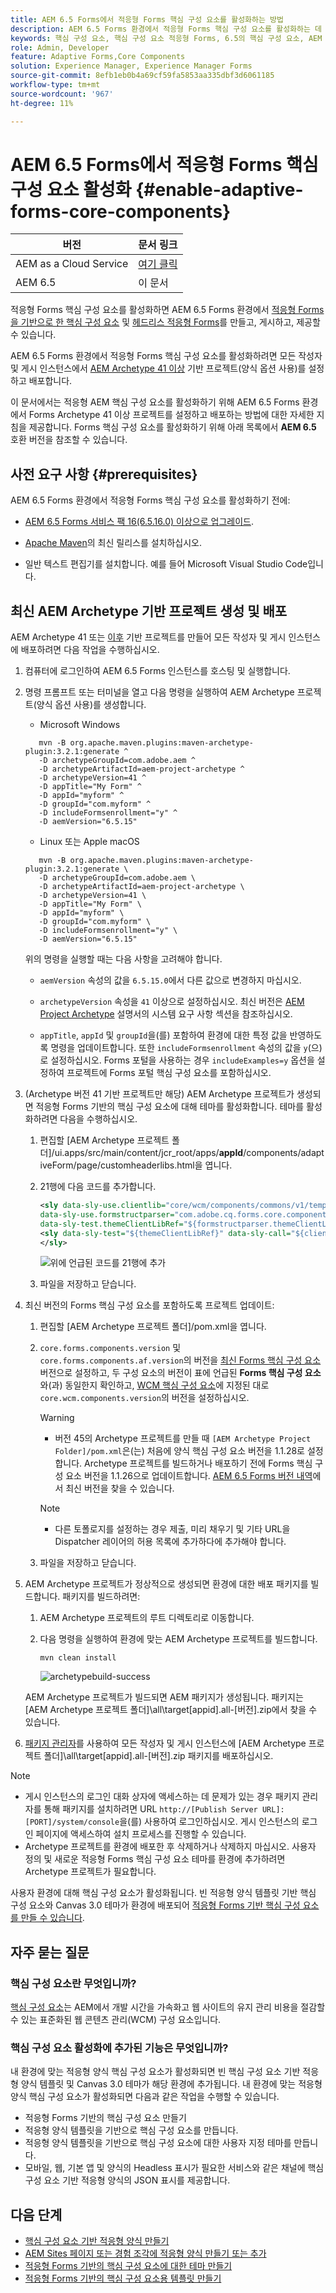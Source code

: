 ```yaml
---
title: AEM 6.5 Forms에서 적응형 Forms 핵심 구성 요소를 활성화하는 방법
description: AEM 6.5 Forms 환경에서 적응형 Forms 핵심 구성 요소를 활성화하는 데 도움이 되는 단계별 안내서입니다.
keywords: 핵심 구성 요소, 핵심 구성 요소 적응형 Forms, 6.5의 핵심 구성 요소, AEM 6.5의 적응형 Forms 핵심 구성 요소, AEM 6.5의 AF 핵심 구성 요소, AEM 6.5 Forms 핵심 구성 요소 활성화
role: Admin, Developer
feature: Adaptive Forms,Core Components
solution: Experience Manager, Experience Manager Forms
source-git-commit: 8efb1eb0b4a69cf59fa5853aa335dbf3d6061185
workflow-type: tm+mt
source-wordcount: '967'
ht-degree: 11%

---
```


# AEM 6.5 Forms에서 적응형 Forms 핵심 구성 요소 활성화 {#enable-adaptive-forms-core-components}

| 버전 | 문서 링크 |
| -------- | ---------------------------- |
| AEM as a Cloud Service | [여기 클릭](https://experienceleague.adobe.com/docs/experience-manager-cloud-service/content/forms/setup-configure-migrate/enable-adaptive-forms-core-components.html?lang=ko) |
| AEM 6.5 | 이 문서 |

<!--**Applies to:** ✅ Adaptive Form Core Components ❎ [Adaptive Form Foundation Components](/help/forms/using/create-adaptive-form.md).-->

적응형 Forms 핵심 구성 요소를 활성화하면 AEM 6.5 Forms 환경에서 [적응형 Forms을 기반으로 한 핵심 구성 요소](create-an-adaptive-form-core-components.md) 및 [헤드리스 적응형 Forms](https://experienceleague.adobe.com/docs/experience-manager-headless-adaptive-forms/using/overview.html)를 만들고, 게시하고, 제공할 수 있습니다.

AEM 6.5 Forms 환경에서 적응형 Forms 핵심 구성 요소를 활성화하려면 모든 작성자 및 게시 인스턴스에서 [AEM Archetype 41 이상](https://experienceleague.adobe.com/docs/experience-manager-core-components/using/developing/archetype/overview.html) 기반 프로젝트(양식 옵션 사용)를 설정하고 배포합니다.

이 문서에서는 적응형 AEM 핵심 구성 요소를 활성화하기 위해 AEM 6.5 Forms 환경에서 Forms Archetype 41 이상 프로젝트를 설정하고 배포하는 방법에 대한 자세한 지침을 제공합니다. Forms 핵심 구성 요소를 활성화하기 위해 아래 목록에서 **AEM 6.5** 호환 버전을 참조할 수 있습니다.

## 사전 요구 사항 {#prerequisites}

AEM 6.5 Forms 환경에서 적응형 Forms 핵심 구성 요소를 활성화하기 전에:

* [AEM 6.5 Forms 서비스 팩 16(6.5.16.0) 이상으로 업그레이드](https://experienceleague.adobe.com/docs/experience-manager-65-2025/release-notes/aem-forms-current-service-pack-installation-instructions.html).

* [Apache Maven](https://maven.apache.org/download.cgi)의 최신 릴리스를 설치하십시오.

* 일반 텍스트 편집기를 설치합니다. 예를 들어 Microsoft Visual Studio Code입니다.

## 최신 AEM Archetype 기반 프로젝트 생성 및 배포

AEM Archetype 41 또는 [이후](https://github.com/adobe/aem-project-archetype) 기반 프로젝트를 만들어 모든 작성자 및 게시 인스턴스에 배포하려면 다음 작업을 수행하십시오.

1. 컴퓨터에 로그인하여 AEM 6.5 Forms 인스턴스를 호스팅 및 실행합니다.
1. 명령 프롬프트 또는 터미널을 열고 다음 명령을 실행하여 AEM Archetype 프로젝트(양식 옵션 사용)를 생성합니다.

   * Microsoft Windows

   ```Shell
      mvn -B org.apache.maven.plugins:maven-archetype-plugin:3.2.1:generate ^
      -D archetypeGroupId=com.adobe.aem ^
      -D archetypeArtifactId=aem-project-archetype ^
      -D archetypeVersion=41 ^
      -D appTitle="My Form" ^
      -D appId="myform" ^
      -D groupId="com.myform" ^
      -D includeFormsenrollment="y" ^
      -D aemVersion="6.5.15" 
   ```

   * Linux 또는 Apple macOS

   ```Shell
      mvn -B org.apache.maven.plugins:maven-archetype-plugin:3.2.1:generate \
      -D archetypeGroupId=com.adobe.aem \
      -D archetypeArtifactId=aem-project-archetype \
      -D archetypeVersion=41 \
      -D appTitle="My Form" \
      -D appId="myform" \
      -D groupId="com.myform" \
      -D includeFormsenrollment="y" \
      -D aemVersion="6.5.15" 
   ```

   위의 명령을 실행할 때는 다음 사항을 고려해야 합니다.

   * `aemVersion` 속성의 값을 `6.5.15.0`에서 다른 값으로 변경하지 마십시오.

   * `archetypeVersion` 속성을 `41` 이상으로 설정하십시오. 최신 버전은 [AEM Project Archetype](https://github.com/adobe/aem-project-archetype) 설명서의 시스템 요구 사항 섹션을 참조하십시오.

   * `appTitle`, `appId` 및 `groupId`을(를) 포함하여 환경에 대한 특정 값을 반영하도록 명령을 업데이트합니다. 또한 `includeFormsenrollment` 속성의 값을 `y`(으)로 설정하십시오. Forms 포털을 사용하는 경우 `includeExamples=y` 옵션을 설정하여 프로젝트에 Forms 포털 핵심 구성 요소를 포함하십시오.


1. (Archetype 버전 41 기반 프로젝트만 해당) AEM Archetype 프로젝트가 생성되면 적응형 Forms 기반의 핵심 구성 요소에 대해 테마를 활성화합니다. 테마를 활성화하려면 다음을 수행하십시오.

   1. 편집할 [AEM Archetype 프로젝트 폴더]/ui.apps/src/main/content/jcr_root/apps/__appId__/components/adaptiveForm/page/customheaderlibs.html을 엽니다.

   1. 21행에 다음 코드를 추가합니다.

      ```XML
      <sly data-sly-use.clientlib="core/wcm/components/commons/v1/templates/clientlib.html"
      data-sly-use.formstructparser="com.adobe.cq.forms.core.components.models.form.FormStructureParser"
      data-sly-test.themeClientLibRef="${formstructparser.themeClientLibRefFromFormContainer}">
      <sly data-sly-test="${themeClientLibRef}" data-sly-call="${clientlib.css @ categories=themeClientLibRef}"/>
      </sly>
      ```

      ![위에 언급된 코드를 21행에 추가](/help/forms/using/assets/code-to-enable-themes.png)

   1. 파일을 저장하고 닫습니다.

1. 최신 버전의 Forms 핵심 구성 요소를 포함하도록 프로젝트 업데이트:

   1. 편집할 [AEM Archetype 프로젝트 폴더]/pom.xml을 엽니다.
   1. `core.forms.components.version` 및 `core.forms.components.af.version`의 버전을 [최신 Forms 핵심 구성 요소](https://experienceleague.adobe.com/docs/experience-manager-core-components/using/adaptive-forms/version.html#aem-as-form-version-history) 버전으로 설정하고, 두 구성 요소의 버전이 표에 언급된 **Forms 핵심 구성 요소**&#x200B;와(과) 동일한지 확인하고, [WCM 핵심 구성 요소](https://experienceleague.adobe.com/docs/experience-manager-core-components/using/versions.html)에 지정된 대로 `core.wcm.components.version`의 버전을 설정하십시오.

      >[!WARNING]
      >
      >* 버전 45의 Archetype 프로젝트를 만들 때 `[AEM Archetype Project Folder]/pom.xml`은(는) 처음에 양식 핵심 구성 요소 버전을 1.1.28로 설정합니다. Archetype 프로젝트를 빌드하거나 배포하기 전에 Forms 핵심 구성 요소 버전을 1.1.26으로 업데이트합니다. [AEM 6.5 Forms 버전 내역](https://experienceleague.adobe.com/docs/experience-manager-core-components/using/adaptive-forms/version.html#aem-as-form-version-history)에서 최신 버전을 찾을 수 있습니다.

      >[!NOTE]
      >
      >* 다른 토폴로지를 설정하는 경우 제출, 미리 채우기 및 기타 URL을 Dispatcher 레이어의 허용 목록에 추가하다에 추가해야 합니다.

   1. 파일을 저장하고 닫습니다.


1. AEM Archetype 프로젝트가 정상적으로 생성되면 환경에 대한 배포 패키지를 빌드합니다. 패키지를 빌드하려면:

   1. AEM Archetype 프로젝트의 루트 디렉토리로 이동합니다.

   1. 다음 명령을 실행하여 환경에 맞는 AEM Archetype 프로젝트를 빌드합니다.

      ```Shell
      mvn clean install
      ```

      ![archetypebuild-success](/help/forms/using/assets/corecomponent-build-successful.png)


   AEM Archetype 프로젝트가 빌드되면 AEM 패키지가 생성됩니다. 패키지는 [AEM Archetype 프로젝트 폴더]\all\target\[appid].all-[버전].zip에서 찾을 수 있습니다.

1. [패키지 관리자](https://experienceleague.adobe.com/docs/experience-manager-65-2025/administering/contentmanagement/package-manager.html?lang=en)를 사용하여 모든 작성자 및 게시 인스턴스에 [AEM Archetype 프로젝트 폴더]\all\target\[appid].all-[버전].zip 패키지를 배포하십시오.

>[!NOTE]
>
>
>
> * 게시 인스턴스의 로그인 대화 상자에 액세스하는 데 문제가 있는 경우 패키지 관리자를 통해 패키지를 설치하려면 URL `http://[Publish Server URL]:[PORT]/system/console`을(를) 사용하여 로그인하십시오. 게시 인스턴스의 로그인 페이지에 액세스하여 설치 프로세스를 진행할 수 있습니다.
> * Archetype 프로젝트를 환경에 배포한 후 삭제하거나 삭제하지 마십시오. 사용자 정의 및 새로운 적응형 Forms 핵심 구성 요소 테마를 환경에 추가하려면 Archetype 프로젝트가 필요합니다.

사용자 환경에 대해 핵심 구성 요소가 활성화됩니다. 빈 적응형 양식 템플릿 기반 핵심 구성 요소와 Canvas 3.0 테마가 환경에 배포되어 [적응형 Forms 기반 핵심 구성 요소를 만들 수 있습니다](create-an-adaptive-form-core-components.md).

## 자주 묻는 질문

### 핵심 구성 요소란 무엇입니까?

[핵심 구성 요소](https://experienceleague.adobe.com/docs/experience-manager-core-components/using/introduction.html)는 AEM에서 개발 시간을 가속화고 웹 사이트의 유지 관리 비용을 절감할 수 있는 표준화된 웹 콘텐츠 관리(WCM) 구성 요소입니다.

### 핵심 구성 요소 활성화에 추가된 기능은 무엇입니까?


내 환경에 맞는 적응형 양식 핵심 구성 요소가 활성화되면 빈 핵심 구성 요소 기반 적응형 양식 템플릿 및 Canvas 3.0 테마가 해당 환경에 추가됩니다. 내 환경에 맞는 적응형 양식 핵심 구성 요소가 활성화되면 다음과 같은 작업을 수행할 수 있습니다.

* 적응형 Forms 기반의 핵심 구성 요소 만들기
* 적응형 양식 템플릿을 기반으로 핵심 구성 요소를 만듭니다.
* 적응형 양식 템플릿을 기반으로 핵심 구성 요소에 대한 사용자 지정 테마를 만듭니다.
* 모바일, 웹, 기본 앱 및 양식의 Headless 표시가 필요한 서비스와 같은 채널에 핵심 구성 요소 기반 적응형 양식의 JSON 표시를 제공합니다.

## 다음 단계

* [핵심 구성 요소 기반 적응형 양식 만들기](/help/forms/using/create-an-adaptive-form-core-components.md)
* [AEM Sites 페이지 또는 경험 조각에 적응형 양식 만들기 또는 추가](create-or-add-an-adaptive-form-to-aem-sites-page.md)
* [적응형 Forms 기반의 핵심 구성 요소에 대한 테마 만들기](create-or-customize-themes-for-adaptive-forms-core-components.md)
* [적응형 Forms 기반의 핵심 구성 요소용 템플릿 만들기](template-editor.md)
